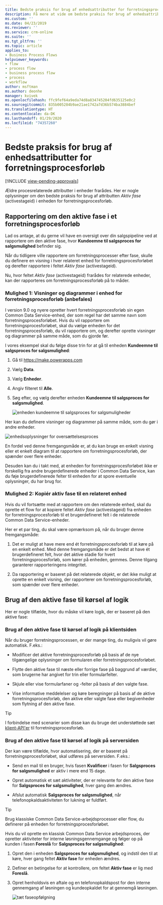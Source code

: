 ```yaml
---
title: Bedste praksis for brug af enhedsattributter for forretningsprocesforløb | MicrosoftDocs
description: Få mere at vide om bedste praksis for brug af enhedsattributter for forretningsprocesforløb | MicrosoftDocs
ms.custom: ''
ms.date: 04/23/2019
ms.reviewer: ''
ms.service: crm-online
ms.suite: ''
ms.tgt_pltfrm: ''
ms.topic: article
applies_to:
- Business Process Flows
helpviewer_keywords:
- flow
- process flow
- business process flow
- process
- workflow
author: msftman
ms.author: deonhe
manager: kvivek
ms.openlocfilehash: ffc9fef64a9eda74d8a834745204fd635125e0c2
ms.sourcegitcommit: 835b005284b9ae21ae1742a7d36b574ba3884bef
ms.translationtype: HT
ms.contentlocale: da-DK
ms.lasthandoff: 01/29/2020
ms.locfileid: "74357260"
---
```

# <a name="best-practices-in-using-business-process-flow-attributes"></a>Bedste praksis for brug af enhedsattributter for forretningsprocesforløb
[!INCLUDE [view-pending-approvals](includes/cc-rebrand.md)]


Ældre procesrelaterede attributter i enheder frarådes. Her er nogle oplysninger om den bedste praksis for brug af attributten *Aktiv fase* (activestageid) i enheden for forretningsprocesforløb. 

## <a name="reporting-on-the-active-stage-of-a-business-process-flow"></a>Rapportering om den aktive fase i et forretningsprocesforløb

Lad os antage, at du gerne vil have en oversigt over din salgspipeline ved at rapportere om den aktive fase, hvor **Kundeemne til salgsproces for salgsmulighed** befinder sig.

Når du tidligere ville rapportere om forretningsprocesser efter fase, skulle du definere en visning i hver relateret enhed for forretningsprocesforløbet og derefter rapportere i feltet *Aktiv fase* (activestageid).

Nu, hvor feltet *Aktiv fase* (activestageid) frarådes for relaterede enheder, kan der rapporteres om forretningsprocessforløb på to måder.

### <a name="option-1-views-and-charts-on-business-process-flow-entity-recommended"></a>Mulighed 1: Visninger og diagrammer i enhed for forretningsprocesforløb **(anbefales)**

I version 9.0 og nyere opretter hvert forretningsprocesforløb sin egen Common Data Service-enhed, der som regel har det samme navn som forretningsprocesforløbet. Hvis du vil rapportere om forretningsprocesforløbet, skal du vælge enheden for det forretningsprocesforløb, du vil rapportere om, og derefter oprette visninger og diagrammer på samme måde, som du gjorde før.

I vores eksempel skal du følge disse trin for at gå til enheden **Kundeemne til salgsproces for salgsmulighed**:
1. Gå til https://make.powerapps.com
1. Vælg **Data**.
1. Vælg **Enheder**.
1. Angiv filteret til **Alle**.
1. Søg efter, og vælg derefter enheden **Kundeemne til salgsproces for salgsmulighed**.

   ![enheden kundeemne til salgsproces for salgsmuligheder](media/best-practices-entity-attributes/lead-opportunity-process.png)

Her kan du definere visninger og diagrammer på samme måde, som du gør i andre enheder.

![enhedsoplysninger for oversættelsesproces](media/best-practices-entity-attributes/lead-to-opportunity-sales-process-details.png)

En fordel ved denne fremgangsmåde er, at du kan bruge en enkelt visning eller et enkelt diagram til at rapportere om forretningsprocesforløb, der spænder over flere enheder.

Desuden kan du i takt med, at enheden for forretningsprocesforløbet ikke er forskellig fra andre brugerdefinerede enheder i Common Data Service, kan du føje brugerdefinerede felter til enheden for at spore eventuelle oplysninger, du har brug for.

### <a name="option-2-copy-active-stage-to-a-related-entity"></a>Mulighed 2: Kopiér aktiv fase til en relateret enhed

Hvis du vil fortsætte med at rapportere om den relaterede enhed, skal du oprette et flow for at kopiere feltet *Aktiv fase* (activestageid) fra enheden for forretningsprocesforløb til et brugerdefineret felt i de relaterede Common Data Service-enheder.

Her er et par ting, du skal være opmærksom på, når du bruger denne fremgangsmåde:

1.  Det er muligt at have mere end ét forretningsprocesforløb til at køre på en enkelt enhed. Med denne fremgangsmåde er det bedst at have ét brugerdefineret felt, hvor det aktive stadie for hvert forretningsprocesforløb, som kører på enheden, gemmes. Denne tilgang garanterer rapporteringens integritet.

1.  Da rapportering er baseret på det relaterede objekt, er det ikke muligt at oprette en enkelt visning, der rapporterer om forretningsprocesforløb, som spænder over flere enheder.

## <a name="using-the-active-stage-to-run-logic"></a>Brug af den aktive fase til kørsel af logik

Her er nogle tilfælde, hvor du måske vil køre logik, der er baseret på den aktive fase:

### <a name="using-the-active-stage-to-run-client-side-logic"></a>Brug af den aktive fase til kørsel af logik på klientsiden

Når du bruger forretningsprocessen, er der mange ting, du muligvis vil gøre automatisk. F.eks.:

-   Modificer det aktive forretningsprocesforløb på basis af de nye tilgængelige oplysninger om formularen eller forretningsprocesforløbet.

-   Flytte den aktive fase til næste eller forrige fase på baggrund af værdier, som brugerne har angivet for trin eller formularfelter.

-   Skjule eller vise formularfaner og -felter på basis af den valgte fase.

-   Vise informative meddelelser og køre beregninger på basis af de aktive forretningsprocesforløb, den aktive eller valgte fase eller begivenheder som flytning af den aktive fase.

> [!TIP]
> I forbindelse med scenarier som disse kan du bruge det understøttede sæt [klient-API'er](https://docs.microsoft.com/dynamics365/customer-engagement/developer/clientapi/reference/formcontext-data-process) til forretningsprocesforløb.
>

### <a name="using-the-active-stage-to-run-server-side-logic"></a>Brug af den aktive fase til kørsel af logik på serversiden

Der kan være tilfælde, hvor automatisering, der er baseret på forretningsprocesforløbet, skal udføres på serversiden. F.eks.:

-   Send en mail til en bruger, hvis fasen **Kvalificer** i fasen for **Salgsproces for salgsmulighed** er aktiv i mere end 15 dage.

-   Opret automatisk et sæt aktiviteter, der er relevante for den aktive fase for **Salgsproces for salgsmulighed**, hver gang den ændres.

-   Afslut automatisk **Salgsproces for salgsmulighed**, når telefonopkaldsaktiviteten for lukning er fuldført.

> [!TIP]
> Brug klassiske Common Data Service-arbejdsprocesser eller flow, du definerer på enheden for forretningsprocesforløbet.
> 

Hvis du vil oprette en klassisk Common Data Service arbejdsproces, der opretter aktiviteter for interne løsningsgennemgange og følger op på kunden i fasen **Foreslå**  for **Salgsproces for salgsmulighed**:

1. Opret den i enheden **Salgsproces for salgsmulighed**, og indstil den til at køre, hver gang feltet **Aktiv fase** for enheden ændres. 
1. Definer en betingelse for at kontrollere, om feltet **Aktiv fase** er lig med **Foreslå**. 
1. Opret henholdsvis en aftale og en telefonopkaldspost for den interne gennemgang af løsningen og kundeopkaldet for at gennemgå løsningen.

   ![tæt faseopfølgning](media/best-practices-entity-attributes/close-stage-followup.png)
